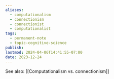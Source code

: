 ```yaml
---
aliases:
  - computationalism
  - connectionism
  - connectionist
  - computationalist
tags:
  - permanent-note
  - topic-cognitive-science
publish: 
lastmod: 2024-04-06T14:41:55-07:00
date: 2023-12-24
---
```

See also: [[Computationalism vs. connectionism]]

